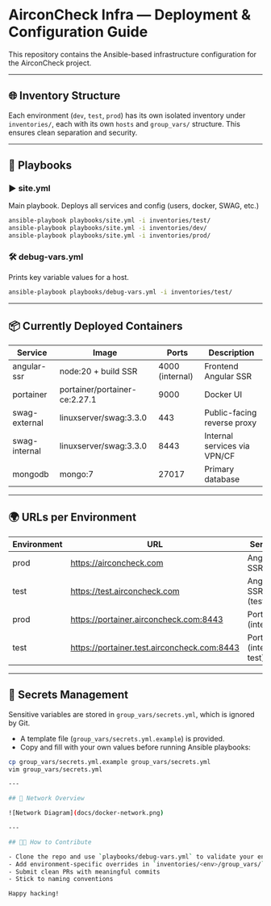 # AirconCheck Infra — Deployment & Configuration Guide

This repository contains the Ansible-based infrastructure configuration for the AirconCheck project.

---

## 🌐 Inventory Structure

Each environment (`dev`, `test`, `prod`) has its own isolated inventory under `inventories/`, each with its own `hosts` and `group_vars/` structure. This ensures clean separation and security.

---

## 🚀 Playbooks

### ▶️ site.yml

Main playbook. Deploys all services and config (users, docker, SWAG, etc.)

```bash
ansible-playbook playbooks/site.yml -i inventories/test/
ansible-playbook playbooks/site.yml -i inventories/dev/
ansible-playbook playbooks/site.yml -i inventories/prod/
```

### 🛠️ debug-vars.yml

Prints key variable values for a host.

```bash
ansible-playbook playbooks/debug-vars.yml -i inventories/test/
```

---

## 📦 Currently Deployed Containers

| Service         | Image                           | Ports             | Description                     |
|------------------|----------------------------------|--------------------|---------------------------------|
| angular-ssr      | node:20 + build SSR             | 4000 (internal)    | Frontend Angular SSR            |
| portainer        | portainer/portainer-ce:2.27.1   | 9000               | Docker UI                       |
| swag-external    | linuxserver/swag:3.3.0          | 443                | Public-facing reverse proxy     |
| swag-internal    | linuxserver/swag:3.3.0          | 8443               | Internal services via VPN/CF    |
| mongodb          | mongo:7                         | 27017              | Primary database                |

---

## 🌍 URLs per Environment

| Environment | URL                                      | Service           |
|-------------|-------------------------------------------|--------------------|
| prod        | https://airconcheck.com                  | Angular SSR        |
| test        | https://test.airconcheck.com             | Angular SSR (test) |
| prod        | https://portainer.airconcheck.com:8443   | Portainer (internal) |
| test        | https://portainer.test.airconcheck.com:8443 | Portainer (internal test) |

---

## 🔐 Secrets Management

Sensitive variables are stored in `group_vars/secrets.yml`, which is ignored by Git.

- A template file (`group_vars/secrets.yml.example`) is provided.
- Copy and fill with your own values before running Ansible playbooks:

```bash
cp group_vars/secrets.yml.example group_vars/secrets.yml
vim group_vars/secrets.yml

---

## 🔧 Network Overview

![Network Diagram](docs/docker-network.png)

---

## 🧑‍💻 How to Contribute

- Clone the repo and use `playbooks/debug-vars.yml` to validate your environment
- Add environment-specific overrides in `inventories/<env>/group_vars/`
- Submit clean PRs with meaningful commits
- Stick to naming conventions

Happy hacking!
